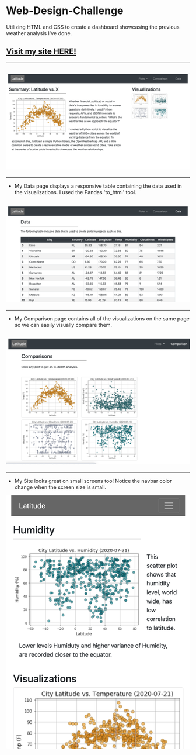 # Web-Design-Challenge
Utilizing HTML and CSS to create a dashboard showcasing the previous weather analysis I've done.

[Visit my site HERE!](https://gitgranthub.github.io/Web-Design-Challenge/WebVisualizations/index.html)
----
----
![WebVisualizations/images/landing_rm.png](WebVisualizations/images/landing_rm.png)
----
----
* My Data page displays a responsive table containing the data used in the visualizations. I used the Pandas 'to_html' tool.

![WebVisualizations/images/data_rm.png](WebVisualizations/images/data_rm.png)
----
----

* My Comparison page contains all of the visualizations on the same page so we can easily visually compare them.

![WebVisualizations/images/compare_rm.png](WebVisualizations/images/compare_rm.png)
----
----

* My Site looks great on small screens too! Notice the navbar color change when the screen size is small.

![WebVisualizations/images/humidity_resize_rm.png](WebVisualizations/images/humidity_resize_rm.png)